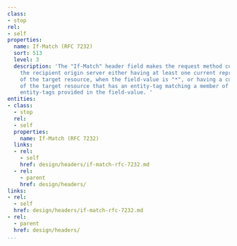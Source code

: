 ```yaml
---
class:
- stop
rel:
- self
properties:
  name: If-Match (RFC 7232)
  sort: 513
  level: 3
  description: 'The "If-Match" header field makes the request method conditional on
    the recipient origin server either having at least one current representation
    of the target resource, when the field-value is "*", or having a current representation
    of the target resource that has an entity-tag matching a member of the list of
    entity-tags provided in the field-value. '
entities:
- class:
  - stop
  rel:
  - self
  properties:
    name: If-Match (RFC 7232)
  links:
  - rel:
    - self
    href: design/headers/if-match-rfc-7232.md
  - rel:
    - parent
    href: design/headers/
links:
- rel:
  - self
  href: design/headers/if-match-rfc-7232.md
- rel:
  - parent
  href: design/headers/
...
```

